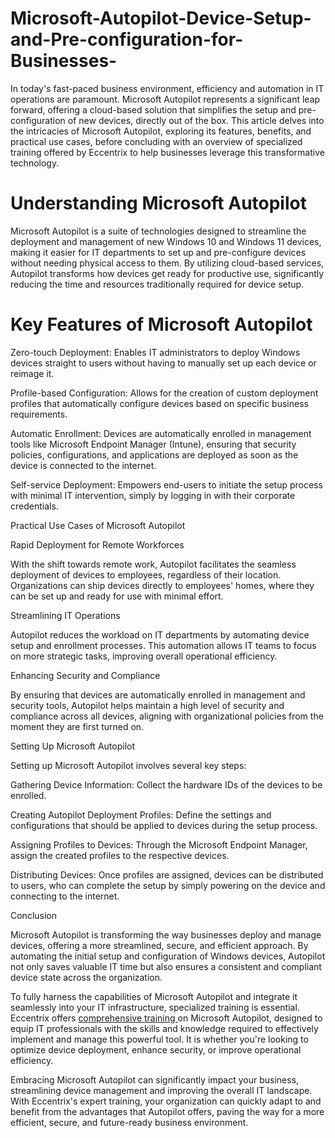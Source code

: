 # Microsoft-Autopilot-Device-Setup-and-Pre-configuration-for-Businesses-
In today's fast-paced business environment, efficiency and automation in IT operations are paramount. Microsoft Autopilot represents a significant leap forward, offering a cloud-based solution that simplifies the setup and pre-configuration of new devices, directly out of the box. This article delves into the intricacies of Microsoft Autopilot, exploring its features, benefits, and practical use cases, before concluding with an overview of specialized training offered by Eccentrix to help businesses leverage this transformative technology. 

# Understanding Microsoft Autopilot 

Microsoft Autopilot is a suite of technologies designed to streamline the deployment and management of new Windows 10 and Windows 11 devices, making it easier for IT departments to set up and pre-configure devices without needing physical access to them. By utilizing cloud-based services, Autopilot transforms how devices get ready for productive use, significantly reducing the time and resources traditionally required for device setup. 

# Key Features of Microsoft Autopilot 

Zero-touch Deployment: Enables IT administrators to deploy Windows devices straight to users without having to manually set up each device or reimage it. 

Profile-based Configuration: Allows for the creation of custom deployment profiles that automatically configure devices based on specific business requirements. 

Automatic Enrollment: Devices are automatically enrolled in management tools like Microsoft Endpoint Manager (Intune), ensuring that security policies, configurations, and applications are deployed as soon as the device is connected to the internet. 

Self-service Deployment: Empowers end-users to initiate the setup process with minimal IT intervention, simply by logging in with their corporate credentials. 

Practical Use Cases of Microsoft Autopilot 

Rapid Deployment for Remote Workforces 

With the shift towards remote work, Autopilot facilitates the seamless deployment of devices to employees, regardless of their location. Organizations can ship devices directly to employees' homes, where they can be set up and ready for use with minimal effort. 

Streamlining IT Operations 

Autopilot reduces the workload on IT departments by automating device setup and enrollment processes. This automation allows IT teams to focus on more strategic tasks, improving overall operational efficiency. 

Enhancing Security and Compliance 

By ensuring that devices are automatically enrolled in management and security tools, Autopilot helps maintain a high level of security and compliance across all devices, aligning with organizational policies from the moment they are first turned on. 

Setting Up Microsoft Autopilot 

Setting up Microsoft Autopilot involves several key steps: 

Gathering Device Information: Collect the hardware IDs of the devices to be enrolled. 

Creating Autopilot Deployment Profiles: Define the settings and configurations that should be applied to devices during the setup process. 

Assigning Profiles to Devices: Through the Microsoft Endpoint Manager, assign the created profiles to the respective devices. 

Distributing Devices: Once profiles are assigned, devices can be distributed to users, who can complete the setup by simply powering on the device and connecting to the internet. 

Conclusion 

Microsoft Autopilot is transforming the way businesses deploy and manage devices, offering a more streamlined, secure, and efficient approach. By automating the initial setup and configuration of Windows devices, Autopilot not only saves valuable IT time but also ensures a consistent and compliant device state across the organization. 

To fully harness the capabilities of Microsoft Autopilot and integrate it seamlessly into your IT infrastructure, specialized training is essential. Eccentrix offers [comprehensive training ](https://www.eccentrix.ca/en/courses/microsoft/microsoft-365/microsoft-365-certified-modern-desktop-administrator-associate-md102) on Microsoft Autopilot, designed to equip IT professionals with the skills and knowledge required to effectively implement and manage this powerful tool. It is whether you're looking to optimize device deployment, enhance security, or improve operational efficiency. 

Embracing Microsoft Autopilot can significantly impact your business, streamlining device management and improving the overall IT landscape. With Eccentrix's expert training, your organization can quickly adapt to and benefit from the advantages that Autopilot offers, paving the way for a more efficient, secure, and future-ready business environment.
